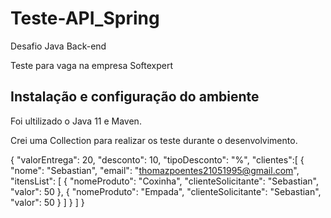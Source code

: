 # Teste-API_Spring
Desafio Java Back-end

Teste para vaga na empresa Softexpert

## Instalação e configuração do ambiente
Foi ultilizado o  Java 11 e Maven.

Crei uma Collection para realizar os teste durante o desenvolvimento.

{
"valorEntrega": 20,
"desconto": 10,
"tipoDesconto": "%",
"clientes":[
    {
    "nome": "Sebastian",
"email": "thomazpoentes21051995@gmail.com",
"itensList": [
    {
"nomeProduto": "Coxinha",
"clienteSolicitante": "Sebastian",
"valor": 50
},
{
"nomeProduto": "Empada",
"clienteSolicitante": "Sebastian",
"valor": 50
}
            ]
    }
]
}


